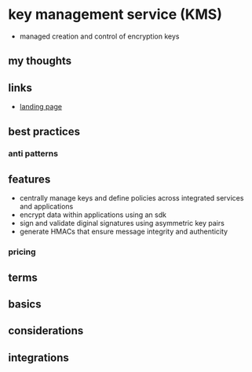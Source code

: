 # key management service (KMS)

- managed creation and control of encryption keys

## my thoughts

## links

- [landing page](https://aws.amazon.com/kms/?did=ap_card&trk=ap_card)

## best practices

### anti patterns

## features

- centrally manage keys and define policies across integrated services and applications
- encrypt data within applications using an sdk
- sign and validate diginal signatures using asymmetric key pairs
- generate HMACs that ensure message integrity and authenticity

### pricing

## terms

## basics

## considerations

## integrations
